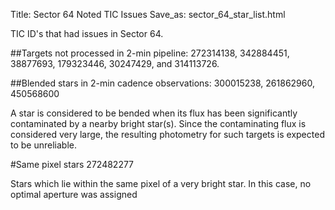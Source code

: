 Title: Sector 64 Noted TIC Issues
Save_as: sector_64_star_list.html


TIC ID's that had issues in Sector 64.


##Targets not processed in 2-min pipeline:
272314138, 342884451, 38877693, 179323446, 30247429, and 314113726.

##Blended stars in 2-min cadence observations:
300015238, 261862960, 450568600

A star is considered to be bended when its flux has been significantly contaminated by a nearby bright star(s). Since the contaminating flux is considered very large, the resulting photometry for such targets is expected to be unreliable.


#Same pixel stars
272482277

Stars which lie within the same pixel of a very bright star. In this case,
no optimal aperture was assigned